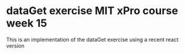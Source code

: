 # dataGet exercise MIT xPro course week 15
This is an implementation of the dataGet exercise using a recent react version